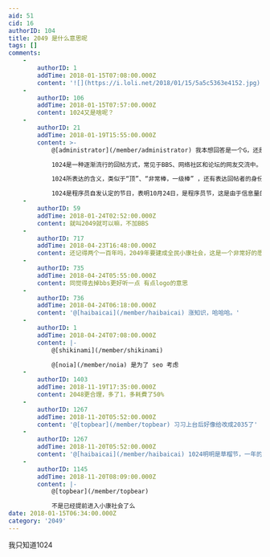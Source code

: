 ```yaml
---
aid: 51
cid: 16
authorID: 104
title: 2049 是什么意思呢
tags: []
comments:
    -
        authorID: 1
        addTime: 2018-01-15T07:08:00.000Z
        content: '![](https://i.loli.net/2018/01/15/5a5c5363e4152.jpg)'
    -
        authorID: 106
        addTime: 2018-01-15T07:57:00.000Z
        content: 1024又是啥呢？
    -
        authorID: 21
        addTime: 2018-01-19T15:55:00.000Z
        content: >-
            @[administrator](/member/administrator) 我本想回答是一个G，还是du了一下：  

            1024是一种逐渐流行的回帖方式，常见于BBS、网络社区和论坛的网友交流中。其常见形式为“1024”、“1024顶”两种形式。  

            1024所表达的含义，类似于“顶”、“非常棒，一级棒” ，还有表达回帖者的身份暗号，意思是“我来自于草榴社区”。  

            1024是程序员自发认定的节日，表明10月24日，是程序员节，这是由于信息量的单位1GB=1024MB，1MB=1024KB，1kb=1024Byte，程序汪们就把1024作为了一种表示自己身份的符号1024。
    -
        authorID: 59
        addTime: 2018-01-24T02:52:00.000Z
        content: 就叫2049就可以嘛，不加BBS
    -
        authorID: 717
        addTime: 2018-04-23T16:48:00.000Z
        content: 还记得两个一百年吗，2049年要建成全民小康社会，这是一个非常好的愿望呢……
    -
        authorID: 735
        addTime: 2018-04-24T05:55:00.000Z
        content: 同觉得去掉bbs更好听一点 有点logo的意思
    -
        authorID: 736
        addTime: 2018-04-24T06:18:00.000Z
        content: '@[haibaicai](/member/haibaicai) 涨知识，哈哈哈。'
    -
        authorID: 1
        addTime: 2018-04-24T07:08:00.000Z
        content: |-
            @[shikinami](/member/shikinami)

            @[noia](/member/noia) 是为了 seo 考虑
    -
        authorID: 1403
        addTime: 2018-11-19T17:35:00.000Z
        content: 2048更合理，多了1，多耗費了50%
    -
        authorID: 1267
        addTime: 2018-11-20T05:52:00.000Z
        content: '@[topbear](/member/topbear) 习习上台后好像给改成2035了'
    -
        authorID: 1267
        addTime: 2018-11-20T05:52:00.000Z
        content: '@[haibaicai](/member/haibaicai) 1024明明是草榴节，一年的第256天（9/12或9/13）才是程序员节'
    -
        authorID: 1145
        addTime: 2018-11-20T08:09:00.000Z
        content: |-
            @[topbear](/member/topbear)

            不是已经提前进入小康社会了么
date: 2018-01-15T06:34:00.000Z
category: '2049'
---
```


我只知道1024
